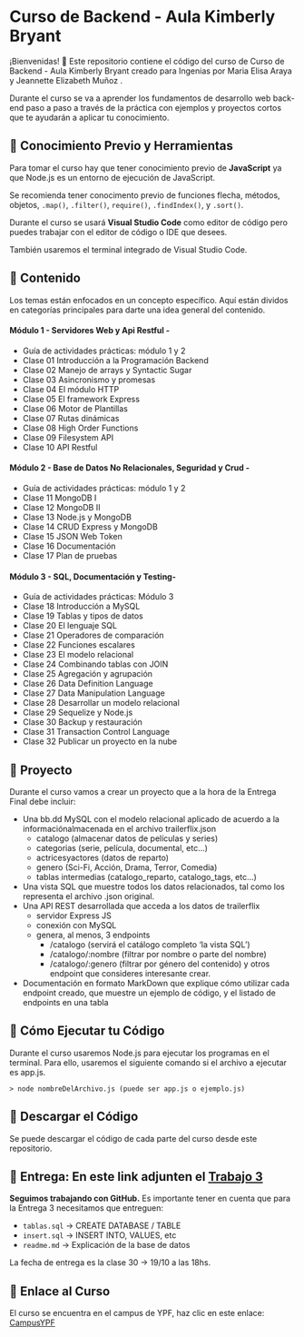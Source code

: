 # Curso de Backend - Aula Kimberly Bryant

¡Bienvenidas! 👋 Este repositorio contiene el código del curso de Curso de Backend - Aula Kimberly Bryant creado para Ingenias por Maria Elisa Araya y Jeannette Elizabeth Muñoz .

Durante el curso se va a aprender los fundamentos de desarrollo web back-end paso a paso a través de la práctica con ejemplos y proyectos cortos que te ayudarán a aplicar tu conocimiento. 


## 🔸 Conocimiento Previo y Herramientas

Para tomar el curso hay que tener conocimiento previo de **JavaScript** ya que Node.js es un entorno de ejecución de JavaScript. 

Se recomienda tener conocimento previo de funciones flecha, métodos, objetos, `.map()`, `.filter()`, `require()`, `.findIndex()`, y `.sort()`.

Durante el curso se usará **Visual Studio Code** como editor de código pero puedes trabajar con el editor de código o IDE que desees. 

También usaremos el terminal integrado de Visual Studio Code. 

## 🔹 Contenido

Los temas están enfocados en un concepto específico. Aquí están dividos en categorías principales para darte una idea general del contenido.


#### Módulo 1 - Servidores Web y Api Restful -
* Guía de actividades prácticas: módulo 1 y 2
* Clase 01 Introducción a la Programación Backend
* Clase 02 Manejo de arrays y Syntactic Sugar
* Clase 03 Asincronismo y promesas
* Clase 04 El módulo HTTP
* Clase 05 El framework Express
* Clase 06 Motor de Plantillas
* Clase 07 Rutas dinámicas
* Clase 08 High Order Functions
* Clase 09 Filesystem API
* Clase 10 API Restful

#### Módulo 2 - Base de Datos No Relacionales, Seguridad y Crud -
* Guía de actividades prácticas: módulo 1 y 2
* Clase 11 MongoDB I
* Clase 12 MongoDB II
* Clase 13 Node.js y MongoDB
* Clase 14 CRUD Express y MongoDB
* Clase 15 JSON Web Token
* Clase 16 Documentación
* Clase 17 Plan de pruebas

#### Módulo 3 - SQL, Documentación y Testing- 
* Guía de actividades prácticas: Módulo 3
* Clase 18 Introducción a MySQL
* Clase 19 Tablas y tipos de datos
* Clase 20 El lenguaje SQL
* Clase 21 Operadores de comparación
* Clase 22 Funciones escalares
* Clase 23 El modelo relacional
* Clase 24 Combinando tablas con JOIN
* Clase 25 Agregación y agrupación
* Clase 26 Data Definition Language
* Clase 27 Data Manipulation Language
* Clase 28 Desarrollar un modelo relacional
* Clase 29 Sequelize y Node.js
* Clase 30 Backup y restauración
* Clase 31 Transaction Control Language
* Clase 32 Publicar un proyecto en la nube
  

## 🔸 Proyecto

Durante el curso vamos a crear un proyecto que a la hora de la Entrega Final debe incluir:
* Una bb.dd MySQL con el modelo relacional aplicado de acuerdo a la informaciónalmacenada en el archivo trailerflix.json
  * catalogo (almacenar datos de películas y series)
  * categorias (serie, película, documental, etc...)
  * actricesyactores (datos de reparto)
  * genero (Sci-Fi, Acción, Drama, Terror, Comedia)
  * tablas intermedias (catalogo_reparto, catalogo_tags, etc...)
* Una vista SQL que muestre todos los datos relacionados, tal como los representa el archivo .json original.
* Una API REST desarrollada que acceda a los datos de trailerflix
  * servidor Express JS
  * conexión con MySQL
  * genera, al menos, 3 endpoints
    * /catalogo (servirá el catálogo completo ‘la vista SQL’)
    * /catalogo/:nombre (filtrar por nombre o parte del nombre)
    * /catalogo/:genero (filtrar por género del contenido) y otros endpoint que consideres interesante crear.
* Documentación en formato MarkDown que explique cómo utilizar cada endpoint creado, que muestre un ejemplo de código, y el listado de endpoints en una tabla
  

## 🔹 Cómo Ejecutar tu Código

Durante el curso usaremos Node.js para ejecutar los programas en el terminal. Para ello, usaremos el siguiente comando si el archivo a ejecutar es app.js.

```
> node nombreDelArchivo.js (puede ser app.js o ejemplo.js)
```

## 🔸 Descargar el Código
Se puede descargar el código de cada parte del curso desde este repositorio. 

## 🔹  Entrega: En este link adjunten el [Trabajo 3](https://forms.gle/TZ3NDCqZdHgVD2A97)

**Seguimos trabajando con GitHub.** Es importante tener en cuenta que para la Entrega 3 necesitamos que entreguen:

- `tablas.sql` -> CREATE DATABASE / TABLE
- `insert.sql` -> INSERT INTO, VALUES, etc
- `readme.md` -> Explicación de la base de datos

La fecha de entrega es la clase 30 -> 19/10 a las 18hs.
   

## 🔸 Enlace al Curso
El curso se encuentra en el campus de YPF, haz clic en este enlace: [CampusYPF](https://campus.educalabs.org/course/view.php?id=616) 
